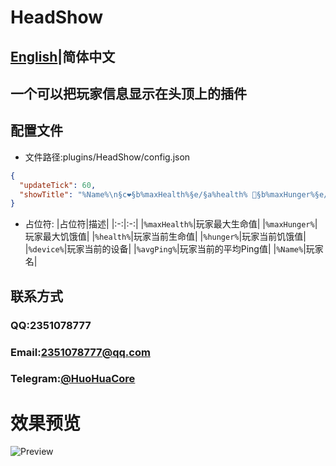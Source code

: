 # HeadShow
## [English](readme.md)|简体中文

## 一个可以把玩家信息显示在头顶上的插件

## 配置文件
- 文件路径:plugins/HeadShow/config.json
```json
{
  "updateTick": 60,
  "showTitle": "%Name%\n§c❤§b%maxHealth%§e/§a%health% §b%maxHunger%§e/§a%hunger%\n§f%device% §c%avgPing%ms"
}
```
- 占位符:
    |占位符|描述|
    |:-:|:-:|
    |```%maxHealth%```|玩家最大生命值|
    |```%maxHunger%```|玩家最大饥饿值|
    |```%health%```|玩家当前生命值|
    |```%hunger%```|玩家当前饥饿值|
    |```%device%```|玩家当前的设备|
    |```%avgPing%```|玩家当前的平均Ping值|
    |```%Name%```|玩家名|
    
## 联系方式
### QQ:2351078777
### Email:2351078777@qq.com
### Telegram:[@HuoHuaCore](t.me/HuoHuaCore)

# 效果预览
![Preview](https://i.ibb.co/YcxbPNQ/024-S-Y26-XG-QAHY1-TRV.png)